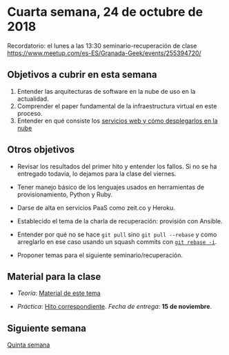 # Cuarta semana, 24 de octubre de 2018

Recordatorio: el lunes a las 13:30 seminario-recuperación de clase
https://www.meetup.com/es-ES/Granada-Geek/events/255394720/

## Objetivos a cubrir en esta semana

1. Entender las arquitecturas de software en la nube de uso en la
   actualidad.
3. Comprender el paper fundamental de la infraestructura virtual en
   este proceso.
4. Entender en qué consiste los [servicios web y cómo desplegarlos en la nube](https://jj.github.io/CC/documentos/temas/PaaS)

## Otros objetivos

* Revisar los resultados del primer hito y entender los fallos. Si no
  se ha entregado todavía, lo dejamos para la clase del viernes.

* Tener manejo básico de los lenguajes usados en herramientas de
  provisionamiento, Python y Ruby.

* Darse de alta en servicios PaaS como zeit.co y Heroku.

* Establecido el tema de la charla de recuperación: provisión con Ansible.

* Entender por qué no se hace `git pull` sino `git pull --rebase` y
  como arreglarlo en ese caso
  usando un squash commits con 
  [`git rebase -i`](https://stackoverflow.com/questions/5189560/squash-my-last-x-commits-together-using-git).

* Proponer temas para el siguiente seminario/recuperación.


## Material para la clase


* *Teoría*: [Material de este tema](https://jj.github.io/CC/documentos/temas/PaaS)

* *Práctica*:
  [Hito correspondiente](https://jj.github.io/CC/documentos/proyecto/2.PaaS). *Fecha
  de entrega*: **15 de noviembre**.


## Siguiente semana

[Quinta semana](05-semana.md)
